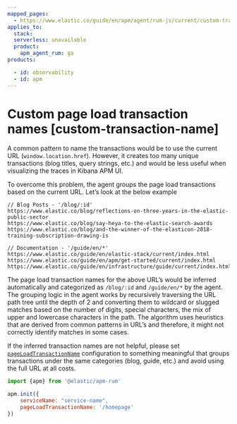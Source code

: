```yaml
---
mapped_pages:
  - https://www.elastic.co/guide/en/apm/agent/rum-js/current/custom-transaction-name.html
applies_to:
  stack:
  serverless: unavailable
  product:
    apm_agent_rum: ga
products:

  - id: observability
  - id: apm
---
```


# Custom page load transaction names [custom-transaction-name]

A common pattern to name the transactions would be to use the current URL (`window.location.href`). However, it creates too many unique transactions (blog titles, query strings, etc.) and would be less useful when visualizing the traces in Kibana APM UI.

To overcome this problem, the agent groups the page load transactions based on the current URL. Let’s look at the below example

```text
// Blog Posts - '/blog/:id'
https://www.elastic.co/blog/reflections-on-three-years-in-the-elastic-public-sector
https://www.elastic.co/blog/say-heya-to-the-elastic-search-awards
https://www.elastic.co/blog/and-the-winner-of-the-elasticon-2018-training-subscription-drawing-is

// Documentation - '/guide/en/*'
https://www.elastic.co/guide/en/elastic-stack/current/index.html
https://www.elastic.co/guide/en/apm/get-started/current/index.html
https://www.elastic.co/guide/en/infrastructure/guide/current/index.html
```

The page load transaction names for the above URL’s would be inferred automatically and categorized as `/blog/:id` and `/guide/en/*` by the agent. The grouping logic in the agent works by recursively traversing the URL path tree until the depth of 2 and converting them to wildcard or slugged matches based on the number of digits, special characters, the mix of upper and lowercase characters in the path. The algorithm uses heuristics that are derived from common patterns in URL’s and therefore, it might not correctly identify matches in some cases.

If the inferred transaction names are not helpful, please set [`pageLoadTransactionName`](/reference/configuration.md#page-load-transaction-name) configuration to something meaningful that groups transactions under the same categories (blog, guide, etc.) and avoid using the full URL at all costs.

```js
import {apm} from '@elastic/apm-rum'

apm.init({
    serviceName: "service-name",
    pageLoadTransactionName: '/homepage'
})
```

